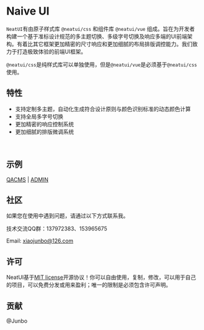 # Naive UI

<p><code>NeatUI</code>有由原子样式库 <code>@neatui/css</code> 和组件库 <code>@neatui/vue</code> 组成。旨在为开发者构建一个基于准标设计规范的多主题切换、多级字号切换及响应多端的UI前端架构。有着比其它框架更加精密的尺寸响应和更加细腻的布局排版调控能力。我们致力于打造极致体验的前端UI框架。</p>

<p><code>@neatui/css</code>是纯样式库可以单独使用，但是<code>@neatui/vue</code>是必须基于<code>@neatui/css</code>使用。</p>

## 特性

- 支持定制多主题，自动化生成符合设计原则与颜色识别标准的动态颜色计算
- 支持全局多字号切换
- 更加精密的响应控制系统
- 更加细腻的排版微调系统

<br/>

## 示例

[QACMS](https://qacms.fekit.cn/) | [ADMIN](https://case.fekit.cn/aa/)

## 社区

如果您在使用中遇到问题，请通过以下方式联系我。

技术交流QQ群：137972383、153965675

Email: xiaojunbo@126.com

## 许可

NeatUI基于[MIT license](https://opensource.org/license/MIT)开源协议！你可以自由使用，复制，修改，可以用于自己的项目，可以免费分发或用来盈利；唯一的限制是必须包含许可声明。

## 贡献

@Junbo
